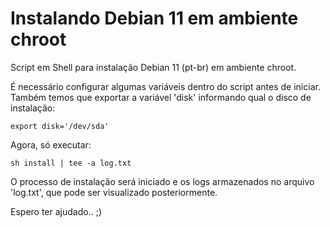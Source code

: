 # Instalando Debian 11 em ambiente chroot

Script em Shell para instalação Debian 11 (pt-br) em ambiente chroot.

É necessário configurar algumas variáveis dentro do script antes de iniciar.  
Também temos que exportar a variável 'disk' informando qual o disco de instalação:

```
export disk='/dev/sda'
```

Agora, só executar:

```
sh install | tee -a log.txt
```

O processo de instalação será iniciado e os logs armazenados no arquivo 'log.txt', que pode ser visualizado posteriormente.

Espero ter ajudado.. ;)